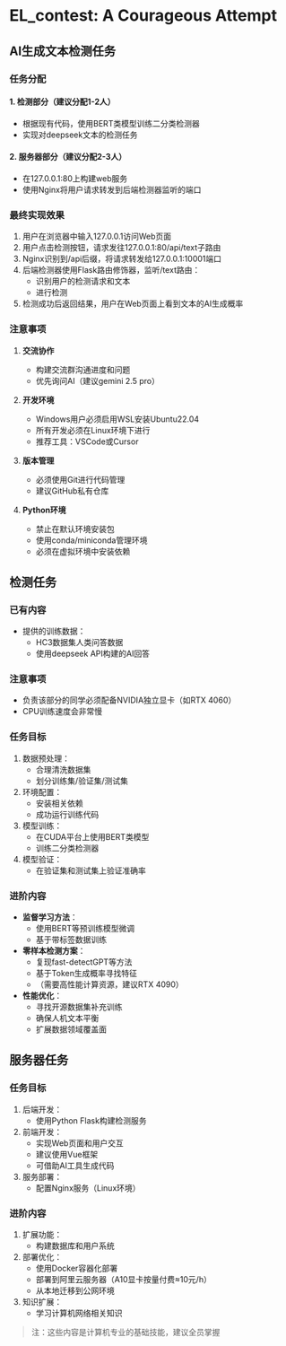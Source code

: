 # EL_contest: A Courageous Attempt

## AI生成文本检测任务

### 任务分配

#### 1. 检测部分（建议分配1-2人）
- 根据现有代码，使用BERT类模型训练二分类检测器
- 实现对deepseek文本的检测任务

#### 2. 服务器部分（建议分配2-3人）
- 在127.0.0.1:80上构建web服务
- 使用Nginx将用户请求转发到后端检测器监听的端口

### 最终实现效果

1. 用户在浏览器中输入127.0.0.1访问Web页面
2. 用户点击检测按钮，请求发往127.0.0.1:80/api/text子路由
3. Nginx识别到/api后缀，将请求转发给127.0.0.1:10001端口
4. 后端检测器使用Flask路由修饰器，监听/text路由：
    - 识别用户的检测请求和文本
    - 进行检测
5. 检测成功后返回结果，用户在Web页面上看到文本的AI生成概率

### 注意事项

1. **交流协作**
    - 构建交流群沟通进度和问题
    - 优先询问AI（建议gemini 2.5 pro）

2. **开发环境**
    - Windows用户必须启用WSL安装Ubuntu22.04
    - 所有开发必须在Linux环境下进行
    - 推荐工具：VSCode或Cursor

3. **版本管理**
    - 必须使用Git进行代码管理
    - 建议GitHub私有仓库

4. **Python环境**
    - 禁止在默认环境安装包
    - 使用conda/miniconda管理环境
    - 必须在虚拟环境中安装依赖

## 检测任务

### 已有内容
- 提供的训练数据：
    - HC3数据集人类问答数据
    - 使用deepseek API构建的AI回答

### 注意事项
- 负责该部分的同学必须配备NVIDIA独立显卡（如RTX 4060）
- CPU训练速度会非常慢

### 任务目标
1. 数据预处理：
    - 合理清洗数据集
    - 划分训练集/验证集/测试集
2. 环境配置：
    - 安装相关依赖
    - 成功运行训练代码
3. 模型训练：
    - 在CUDA平台上使用BERT类模型
    - 训练二分类检测器
4. 模型验证：
    - 在验证集和测试集上验证准确率

### 进阶内容
- **监督学习方法**：
    - 使用BERT等预训练模型微调
    - 基于带标签数据训练
- **零样本检测方案**：
    - 复现fast-detectGPT等方法
    - 基于Token生成概率寻找特征
    - （需要高性能计算资源，建议RTX 4090）
- **性能优化**：
    - 寻找开源数据集补充训练
    - 确保人机文本平衡
    - 扩展数据领域覆盖面

## 服务器任务

### 任务目标
1. 后端开发：
    - 使用Python Flask构建检测服务
2. 前端开发：
    - 实现Web页面和用户交互
    - 建议使用Vue框架
    - 可借助AI工具生成代码
3. 服务部署：
    - 配置Nginx服务（Linux环境）

### 进阶内容
1. 扩展功能：
    - 构建数据库和用户系统
2. 部署优化：
    - 使用Docker容器化部署
    - 部署到阿里云服务器（A10显卡按量付费≈10元/h）
    - 从本地迁移到公网环境
3. 知识扩展：
    - 学习计算机网络相关知识


> 注：这些内容是计算机专业的基础技能，建议全员掌握
